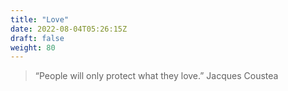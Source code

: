 ```yaml
---
title: "Love"
date: 2022-08-04T05:26:15Z
draft: false
weight: 80
---
```

> “People will only protect what they love.”
 Jacques Coustea
